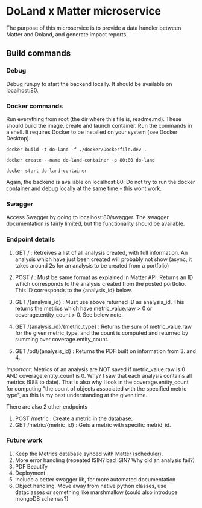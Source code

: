 # DoLand x Matter microservice
The purpose of this microservice is to provide a data handler between Matter and Doland, and generate impact reports.

## Build commands

### Debug
Debug run.py to start the backend locally. It should be available on localhost:80.

### Docker commands
Run everything from root (the dir where this file is, readme.md). These should build the image, create and launch container. Run the commands in a shell. It requires Docker to be installed on your system (see Docker Desktop).


```
docker build -t do-land -f ./docker/Dockerfile.dev .
```


```
docker create --name do-land-container -p 80:80 do-land
```


```
docker start do-land-container
```

Again, the backend is available on localhost:80. Do not try to run the docker container and debug locally at the same time - this wont work.

### Swagger
Access Swagger by going to localhost:80/swagger. The swagger documentation is fairly limited, but the functionality should be available.


### Endpoint details
1. GET / : Retreives a list of all analysis created, with full information. An analysis which have just been created will probably not show (async, it takes around 2s for an analysis to be created from a portfolio)

2. POST / : Must be same format as explained in Matter API. Returns an ID which corresponds to the analysis created from the posted portfolio. This ID corresponds to the {analysis_id} below.

3. GET /{analysis_id} : Must use above returned ID as analysis_id. This returns the metrics which have metric_value.raw > 0 or coverage.entity_count > 0. See below note.

4. GET /{analysis_id}/{metric_type} : Returns the sum of metric_value.raw for the given metric_type, and the count is computed and returned by summing over coverage.entity_count. 

5. GET /pdf/{analysis_id} : Returns the PDF built on information from 3. and 4.

*Important*: Metrics of an analysis are NOT saved if metric_value.raw is 0 AND coverage.entity_count is 0. Why? I saw that each analysis contains all metrics (988 to date). That is also why I look in the coverage.entity_count for computing "the count of objects associated with the specified metric type", as this is my best understanding at the given time.
 
 There are also 2 other endpoints
 1. POST /metric : Create a metric in the database.
 2. GET /metric/{metric_id} : Gets a metric with specific metrid_id.

### Future work

1. Keep the Metrics database synced with Matter (scheduler).
2. More error handling (repeated ISIN? bad ISIN? Why did an analysis fail?)
3. PDF Beautify
4. Deployment
5. Include a better swagger lib, for more automated documentation
6. Object handling. Move away from native python classes, use dataclasses or something like marshmallow (could also introduce mongoDB schemas?) 
